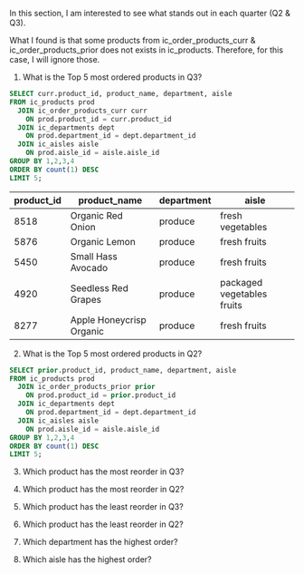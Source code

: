 In this section, I am interested to see what stands out in each quarter (Q2 & Q3).

What I found is that some products from ic_order_products_curr & ic_order_products_prior does not exists in ic_products. Therefore, for this case, I will ignore those.

1. What is the Top 5 most ordered products in Q3?

```sql
SELECT curr.product_id, product_name, department, aisle
FROM ic_products prod
  JOIN ic_order_products_curr curr
    ON prod.product_id = curr.product_id
  JOIN ic_departments dept
    ON prod.department_id = dept.department_id
  JOIN ic_aisles aisle
    ON prod.aisle_id = aisle.aisle_id
GROUP BY 1,2,3,4
ORDER BY count(1) DESC
LIMIT 5;
```
| product_id |	product_name	| department	| aisle |
| --- | --- | --- | ---- |
|8518	|Organic Red Onion|	produce	|fresh vegetables|
|5876	|Organic Lemon|	produce	|fresh fruits|
|5450	|Small Hass Avocado|	produce	|fresh fruits|
|4920	|Seedless Red Grapes|	produce|	packaged vegetables fruits|
|8277	|Apple Honeycrisp Organic|	produce|	fresh fruits|

2. What is the Top 5 most ordered products in Q2?
```sql
SELECT prior.product_id, product_name, department, aisle
FROM ic_products prod
  JOIN ic_order_products_prior prior
    ON prod.product_id = prior.product_id
  JOIN ic_departments dept
    ON prod.department_id = dept.department_id
  JOIN ic_aisles aisle
    ON prod.aisle_id = aisle.aisle_id
GROUP BY 1,2,3,4
ORDER BY count(1) DESC
LIMIT 5;

```

3. Which product has the most reorder in Q3?

4. Which product has the most reorder in Q2?

5. Which product has the least reorder in Q3?

6. Which product has the least reorder in Q2?

7. Which department has the highest order?
8. Which aisle has the highest order?
